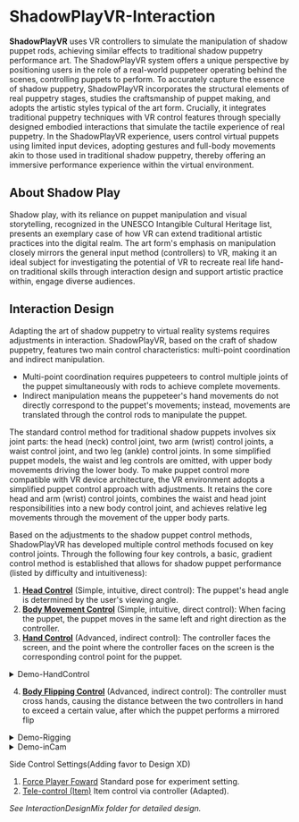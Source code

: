 # ShadowPlayVR-Interaction

**ShadowPlayVR**   uses VR controllers to simulate the manipulation of shadow puppet rods, achieving similar effects to traditional shadow puppetry performance art. The ShadowPlayVR  system offers a unique perspective by positioning users in the role of a real-world puppeteer operating behind the scenes, controlling puppets to perform. To accurately capture the essence of shadow puppetry, ShadowPlayVR incorporates the structural elements of real puppetry stages, studies the craftsmanship of puppet making, and adopts the artistic styles typical of the art form. Crucially, it integrates traditional puppetry techniques with VR control features through specially designed embodied interactions that simulate the tactile experience of real puppetry. In the ShadowPlayVR experience, users control virtual puppets using limited input devices, adopting gestures and full-body movements akin to those used in traditional shadow puppetry, thereby offering an immersive performance experience within the virtual environment.


## About Shadow Play

Shadow play, with its reliance on puppet manipulation and visual storytelling, recognized in the UNESCO Intangible Cultural Heritage list,  presents an exemplary case of how VR can extend traditional artistic practices into the digital realm. The art form's emphasis on manipulation closely mirrors the general input method (controllers) to VR, making it an ideal subject for investigating the potential of VR to recreate real life hand-on traditional skills through interaction design and support artistic practice within, engage diverse audiences.


## Interaction Design

Adapting the art of shadow puppetry to virtual reality systems requires adjustments in interaction. ShadowPlayVR, based on the craft of shadow puppetry, features two main control characteristics: multi-point coordination and indirect manipulation. 
- Multi-point coordination requires puppeteers to control multiple joints of the puppet simultaneously with rods to achieve complete movements. 
- Indirect manipulation means the puppeteer's hand movements do not directly correspond to the puppet's movements; instead, movements are translated through the control rods to manipulate the puppet. 

The standard control method for traditional shadow puppets involves six joint parts: the head (neck) control joint, two arm (wrist) control joints, a waist control joint, and two leg (ankle) control joints.  In some simplified puppet models, the waist and leg controls are omitted, with upper body movements driving the lower body. To make puppet control more compatible with VR device architecture, the VR environment adopts a simplified puppet control approach with adjustments. It retains the core head and arm (wrist) control joints, combines the waist and head joint responsibilities into a new body control joint, and achieves relative leg movements through the movement of the upper body parts.

Based on the adjustments to the shadow puppet control methods, ShadowPlayVR has developed multiple control methods focused on key control joints. Through the following four key controls, a basic, gradient control method is established that allows for shadow puppet performance (listed by difficulty and intuitiveness):


1.	[**Head Control**](https://github.com/CidsHo/ShadowPlayVR-Interaction/blob/main/InteractionDesignMix/MoveWithElevation.cs) (Simple, intuitive, direct control): The puppet's head angle is determined by the user's viewing angle.
2.	[**Body Movement Control**](https://github.com/CidsHo/ShadowPlayVR-Interaction/blob/main/InteractionDesignMix/ObjectPositionBasedOnCameraMovement.cs) (Simple, intuitive, direct control): When facing the puppet, the puppet moves in the same left and right direction as the controller.
3.	[**Hand Control**](https://github.com/CidsHo/ShadowPlayVR-Interaction/blob/main/InteractionDesignMix/FollowControllerXY.cs) (Advanced, indirect control): The controller faces the screen, and the point where the controller faces on the screen is the corresponding control point for the puppet.

<details>
<summary>Demo-HandControl</summary>
<pre><code>

<p align="center">
    <br>
    <img src="Images/Pic-TopL.png" width="50%"/>
    <br>
</p>

<p align="center">
    <br>
    <img src="Images/Pic-MidL.png" width="50%"/>
    <br>
</p>

<p align="center">
    <br>
    <img src="Images/Pic-BottomL.png" width="50%"/>
    <br>
</p>

<p align="center">
    <br>
    <img src="Images/Pic-Left.png" width="50%"/>
    <br>
</p>

<p align="center">
    <br>
    <img src="Images/Pic-Right.png" width="50%"/>
    <br>
</p>

</code></pre>
</details>

4.	[**Body Flipping Control**](https://github.com/CidsHo/ShadowPlayVR-Interaction/blob/main/InteractionDesignMix/FlipOnControllerSwitch.cs) (Advanced, indirect control): The controller must cross hands, causing the distance between the two controllers in hand to exceed a certain value, after which the puppet performs a mirrored flip

<details>
<summary>Demo-Rigging</summary>
<pre><code>

<p align="center">
    <br>
    <img src="Images/Pic-Demo.png" width="50%"/>
    <br>
</p>

</code></pre>
</details>

<details>
<summary>Demo-inCam</summary>
<pre><code>

<p align="center">
    <br>
    <img src="Images/Pic-DemoinCam1.png" width="50%"/>
    <br>
</p>

<p align="center">
    <br>
    <img src="Images/Pic-DemoinCam2.png" width="50%"/>
    <br>
</p>

</code></pre>
</details>



Side Control Settings(Adding favor to Design XD)
1. [Force Player Foward](https://github.com/CidsHo/ShadowPlayVR-Interaction/blob/main/InteractionDesignMix/ForcePlayerForward.cs) Standard pose for experiment setting.
2. [Tele-control (Item)](https://github.com/CidsHo/ShadowPlayVR-Interaction/blob/main/InteractionDesignMix/MoveObjectWithController.cs) Item control via controller (Adapted).

*See InteractionDesignMix folder for detailed design.*
